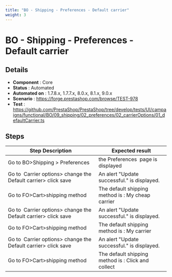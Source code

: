 ```yaml
---
title: "BO - Shipping - Preferences - Default carrier"
weight: 3
---
```


# BO - Shipping - Preferences - Default carrier
## Details
* **Component** : Core
* **Status** : Automated
* **Automated on** : 1.7.8.x, 1.7.7.x, 8.0.x, 8.1.x, 9.0.x
* **Scenario** : https://forge.prestashop.com/browse/TEST-978
* **Test** : https://github.com/PrestaShop/PrestaShop/tree/develop/tests/UI/campaigns/functional/BO/09_shipping/02_preferences/02_carrierOptions/01_defaultCarrier.ts

## Steps
| Step Description | Expected result |
| ----- | ----- |
| Go to BO>Shipping > Preferences | the Preferences  page is displayed |
| Go to  Carrier options> change the Default carrier> click save | An alert "Update successful." is displayed. |
| Go to FO>Cart>shipping method | The default shipping method is : My cheap carrier |
| Go to  Carrier options> change the Default carrier> click save | An alert "Update successful." is displayed. |
| Go to FO>Cart>shipping method | The default shipping method is : My carrier |
| Go to  Carrier options> change the Default carrier> click save | An alert "Update successful." is displayed. |
| Go to FO>Cart>shipping method | The default shipping method is : Click and collect |